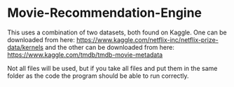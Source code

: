 # Movie-Recommendation-Engine

This uses a combination of two datasets, both found on Kaggle. One can be downloaded from here:
https://www.kaggle.com/netflix-inc/netflix-prize-data/kernels
and the other can be downloaded from here:
https://www.kaggle.com/tmdb/tmdb-movie-metadata

Not all files will be used, but if you take all files and put them in the same folder as the code the program should be able to run correctly.
